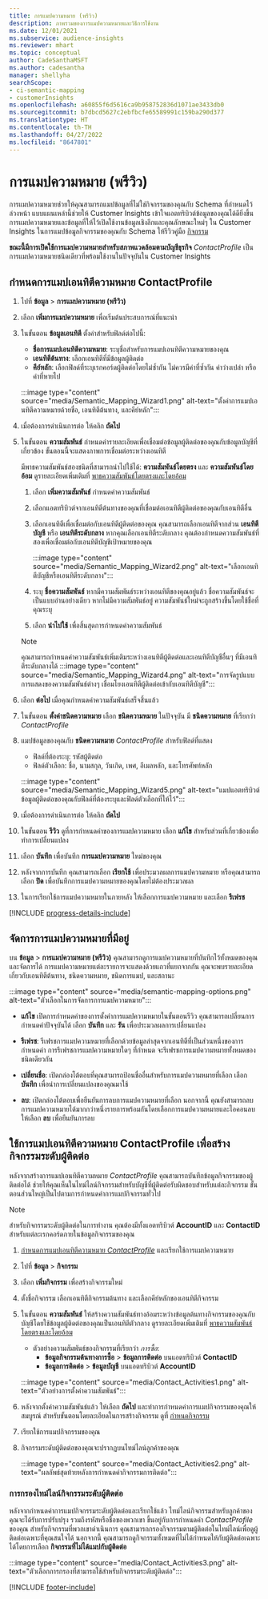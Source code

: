 ```yaml
---
title: การแมปความหมาย (พรีวิว)
description: ภาพรวมของการแมปความหมายและวิธีการใช้งาน
ms.date: 12/01/2021
ms.subservice: audience-insights
ms.reviewer: mhart
ms.topic: conceptual
author: CadeSanthaMSFT
ms.author: cadesantha
manager: shellyha
searchScope:
- ci-semantic-mapping
- customerInsights
ms.openlocfilehash: a60855f6d5616ca9b958752836d1071ae3433db0
ms.sourcegitcommit: b7dbcd5627c2ebfbcfe65589991c159ba290d377
ms.translationtype: HT
ms.contentlocale: th-TH
ms.lasthandoff: 04/27/2022
ms.locfileid: "8647801"
---
```

# <a name="semantic-mappings-preview"></a>การแมปความหมาย (พรีวิว)

การแมปความหมายช่วยให้คุณสามารถแมปข้อมูลที่ไม่ใช่กิจกรรมของคุณกับ Schema ที่กำหนดไว้ล่วงหน้า แบบแผนเหล่านี้ช่วยให้ Customer Insights เข้าใจแอตทริบิวต์ข้อมูลของคุณได้ดียิ่งขึ้น การแมปความหมายและข้อมูลที่ให้ไว้เปิดใช้งานข้อมูลเชิงลึกและคุณลักษณะใหม่ๆ ใน Customer Insights ในการแมปข้อมูลกิจกรรมของคุณกับ Schema ให้รีวิวคู่มือ [กิจกรรม](activities.md)

**ขณะนี้มีการเปิดใช้การแมปความหมายสำหรับสภาพแวดล้อมตามบัญชีธุรกิจ** *ContactProfile* เป็นการแมปความหมายชนิดเดียวที่พร้อมใช้งานในปัจจุบันใน Customer Insights

## <a name="define-a-contactprofile-semantic-entity-mapping"></a>กำหนดการแมปเอนทิตีความหมาย ContactProfile

1. ไปที่ **ข้อมูล** > **การแมปความหมาย (พรีวิว)**

1. เลือก **เพิ่มการแมปความหมาย** เพื่อเริ่มต้นประสบการณ์ที่แนะนำ

1. ในขั้นตอน **ข้อมูลเอนทิตี** ตั้งค่าสำหรับฟิลด์ต่อไปนี้:

   - **ชื่อการแมปเอนทิตีความหมาย**: ระบุชื่อสำหรับการแมปเอนทิตีความหมายของคุณ
   - **เอนทิตีต้นทาง**: เลือกเอนทิตีที่มีข้อมูลผู้ติดต่อ
   - **คีย์หลัก**: เลือกฟิลด์ที่ระบุเรกคอร์ดผู้ติดต่อโดยไม่ซ้ำกัน ไม่ควรมีค่าที่ซ้ำกัน ค่าว่างเปล่า หรือค่าที่หายไป

   :::image type="content" source="media/Semantic_Mapping_Wizard1.png" alt-text="ตั้งค่าการแมปเอนทิตีความหมายด้วยชื่อ, เอนทิตีต้นทาง, และคีย์หลัก":::

1. เมื่อต้องการดำเนินการต่อ ให้คลิก **ถัดไป**

1. ในขั้นตอน **ความสัมพันธ์** กำหนดค่ารายละเอียดเพื่อเชื่อมต่อข้อมูลผู้ติดต่อของคุณกับข้อมูลบัญชีที่เกี่ยวข้อง ขั้นตอนนี้จะแสดงภาพการเชื่อมต่อระหว่างเอนทิตี  

   มีพาธความสัมพันธ์สองชนิดที่สามารถนำไปใช้ได้: **ความสัมพันธ์โดยตรง** และ **ความสัมพันธ์โดยอ้อม** ดูรายละเอียดเพิ่มเติมที่ [พาธความสัมพันธ์โดยตรงและโดยอ้อม](relationships.md#relationship-paths)

   1. เลือก **เพิ่มความสัมพันธ์** กำหนดค่าความสัมพันธ์
   1. เลือกแอตทริบิวต์จากเอนทิตีต้นทางของคุณที่เชื่อมต่อเอนทิตีผู้ติดต่อของคุณกับเอนทิตีอื่น
   1. เลือกเอนทิตีเพื่อเชื่อมต่อกับเอนทิตีผู้ติดต่อของคุณ คุณสามารถเลือกเอนทิตีจากส่วน **เอนทิตีบัญชี** หรือ **เอนทิตีระดับกลาง** หากคุณเลือกเอนทิตีระดับกลาง คุณต้องกำหนดความสัมพันธ์ที่สองเพื่อเชื่อมต่อกับเอนทิตีบัญชีเป้าหมายของคุณ

      :::image type="content" source="media/Semantic_Mapping_Wizard2.png" alt-text="เลือกเอนทิตีบัญชีหรือเอนทิตีระดับกลาง":::

   1. ระบุ **ชื่อความสัมพันธ์** หากมีความสัมพันธ์ระหว่างเอนทิตีของคุณอยู่แล้ว ชื่อความสัมพันธ์จะเป็นแบบอ่านอย่างเดียว หากไม่มีความสัมพันธ์อยู่ ความสัมพันธ์ใหม่จะถูกสร้างขึ้นโดยใช้ชื่อที่คุณระบุ
   1. เลือก **นำไปใช้** เพื่อสิ้นสุดการกำหนดค่าความสัมพันธ์

   > [!NOTE]
   > คุณสามารถกำหนดค่าความสัมพันธ์เพิ่มเติมระหว่างเอนทิตีผู้ติดต่อและเอนทิตีบัญชีอื่นๆ ที่มีเอนทิตีระดับกลางได้
   >  :::image type="content" source="media/Semantic_Mapping_Wizard4.png" alt-text="การจัดรูปแบบการแสดงของความสัมพันธ์ต่างๆ เชื่อมโยงเอนทิตีผู้ติดต่อเข้ากับเอนทิตีบัญชี":::

1. เลือก **ต่อไป** เมื่อคุณกำหนดค่าความสัมพันธ์เสร็จสิ้นแล้ว

1. ในขั้นตอน **ตั้งค่าชนิดความหมาย** เลือก **ชนิดความหมาย** ในปัจจุบัน มี **ชนิดความหมาย** ที่เรียกว่า *ContactProfile*

1. แมปข้อมูลของคุณกับ **ชนิดความหมาย** *ContactProfile* สำหรับฟิลด์ที่แสดง
   - ฟิลด์ที่ต้องระบุ: รหัสผู้ติดต่อ
   - ฟิลด์ตัวเลือก: ชื่อ, นามสกุล, วันเกิด, เพศ, อีเมลหลัก, และโทรศัพท์หลัก

   :::image type="content" source="media/Semantic_Mapping_Wizard5.png" alt-text="แมปแอตทริบิวต์ข้อมูลผู้ติดต่อของคุณกับฟิลด์ที่ต้องระบุและฟิลด์ตัวเลือกที่ให้ไว้":::

1. เมื่อต้องการดำเนินการต่อ ให้คลิก **ถัดไป**

1. ในขั้นตอน **รีวิว** ดูที่การกำหนดค่าของการแมปความหมาย เลือก **แก้ไข** สำหรับส่วนที่เกี่ยวข้องเพื่อทำการเปลี่ยนแปลง

1. เลือก **บันทึก** เพื่อบันทึก **การแมปความหมาย** ใหม่ของคุณ

1. หลังจากการบันทึก คุณสามารถเลือก **เรียกใช้** เพื่อประมวลผลการแมปความหมาย หรือคุณสามารถเลือก **ปิด** เพื่อบันทึกการแมปความหมายของคุณโดยไม่ต้องประมวลผล

1. ในการเรียกใช้การแมปความหมายในภายหลัง ให้เลือกการแมปความหมาย และเลือก **รีเฟรช**

[!INCLUDE [progress-details-include](includes/progress-details-pane.md)]

## <a name="manage-existing-semantic-mappings"></a>จัดการการแมปความหมายที่มีอยู่

บน **ข้อมูล** > **การแมปความหมาย (พรีวิว)** คุณสามารถดูการแมปความหมายที่บันทึกไว้ทั้งหมดของคุณและจัดการได้ การแมปความหมายแต่ละรายการจะแสดงด้วยแถวที่แยกจากกัน คุณจะพบรายละเอียดเกี่ยวกับเอนทิตีต้นทาง, ชนิดความหมาย, ชนิดการแมป, และสถานะ

:::image type="content" source="media/semantic-mapping-options.png" alt-text="ตัวเลือกในการจัดการการแมปความหมาย":::

- **แก้ไข** เปิดการกำหนดค่าของการตั้งค่าการแมปความหมายในขั้นตอนรีวิว คุณสามารถเปลี่ยนการกำหนดค่าปัจจุบันได้ เลือก **บันทึก** และ **รัน** เพื่อประมวลผลการเปลี่ยนแปลง

- **รีเฟรช**: รีเฟรชการแมปความหมายที่เลือกด้วยข้อมูลล่าสุดจากเอนทิตีที่เป็นส่วนหนึ่งของการกำหนดค่า การรีเฟรชการแมปความหมายใดๆ ที่กำหนด จะรีเฟรชการแมปความหมายทั้งหมดของชนิดเดียวกัน

- **เปลี่ยนชื่อ**: เปิดกล่องโต้ตอบที่คุณสามารถป้อนชื่ออื่นสำหรับการแมปความหมายที่เลือก เลือก **บันทึก** เพื่อนำการเปลี่ยนแปลงของคุณมาใช้

- **ลบ**: เปิดกล่องโต้ตอบเพื่อยืนยันการลบการแมปความหมายที่เลือก นอกจากนี้ คุณยังสามารถลบการแมปความหมายได้มากกว่าหนึ่งรายการพร้อมกันโดยเลือกการแมปความหมายและไอคอนลบ ให้เลือก **ลบ** เพื่อยืนยันการลบ

## <a name="use-a-contactprofile-semantic-entity-mapping-to-create-contact-level-activities"></a>ใช้การแมปเอนทิตีความหมาย ContactProfile เพื่อสร้างกิจกรรมระดับผู้ติดต่อ

หลังจากสร้างการแมปเอนทิตีความหมาย *ContactProfile* คุณสามารถบันทึกข้อมูลกิจกรรมของผู้ติดต่อได้ ช่วยให้คุณเห็นในไทม์ไลน์กิจกรรมสำหรับบัญชีที่ผู้ติดต่อรับผิดชอบสำหรับแต่ละกิจกรรม ขั้นตอนส่วนใหญ่เป็นไปตามการกำหนดค่าการแมปกิจกรรมทั่วไป

   > [!NOTE]
   > สำหรับกิจกรรมระดับผู้ติดต่อในการทำงาน คุณต้องมีทั้งแอตทริบิวต์ **AccountID** และ **ContactID** สำหรับแต่ละเรกคอร์ดภายในข้อมูลกิจกรรมของคุณ

1. [กำหนดการแมปเอนทิตีความหมาย *ContactProfile*](#define-a-contactprofile-semantic-entity-mapping) และเรียกใช้การแมปความหมาย

1. ไปที่ **ข้อมูล** > **กิจกรรม**

1. เลือก **เพิ่มกิจกรรม** เพื่อสร้างกิจกรรมใหม่

1. ตั้งชื่อกิจกรรม เลือกเอนทิตีกิจกรรมต้นทาง และเลือกคีย์หลักของเอนทิตีกิจกรรม

1. ในขั้นตอน **ความสัมพันธ์** ให้สร้างความสัมพันธ์ทางอ้อมระหว่างข้อมูลต้นทางกิจกรรมของคุณกับบัญชีโดยใช้ข้อมูลผู้ติดต่อของคุณเป็นเอนทิตีตัวกลาง ดูรายละเอียดเพิ่มเติมที่ [พาธความสัมพันธ์โดยตรงและโดยอ้อม](relationships.md#relationship-paths)
   - ตัวอย่างความสัมพันธ์ของกิจกรรมที่เรียกว่า *การซื้อ*:
      - **ข้อมูลกิจกรรมต้นทางการซื้อ** > **ข้อมูลการติดต่อ** บนแอตทริบิวต์ **ContactID**
      - **ข้อมูลการติดต่อ** > **ข้อมูลบัญชี** บนแอตทริบิวต์ **AccountID**

   :::image type="content" source="media/Contact_Activities1.png" alt-text="ตัวอย่างการตั้งค่าความสัมพันธ์":::

1. หลังจากตั้งค่าความสัมพันธ์แล้ว ให้เลือก **ถัดไป** และทำการกำหนดค่าการแมปกิจกรรมของคุณให้สมบูรณ์ สำหรับขั้นตอนโดยละเอียดในการสร้างกิจกรรม ดูที่ [กำหนดกิจกรรม](activities.md)

1. เรียกใช้การแมปกิจกรรมของคุณ

1. กิจกรรมระดับผู้ติดต่อของคุณจะปรากฏบนไทม์ไลน์ลูกค้าของคุณ

   :::image type="content" source="media/Contact_Activities2.png" alt-text="ผลลัพธ์สุดท้ายหลังการกำหนดค่ากิจกรรมการติดต่อ":::

### <a name="contact-level-activity-timeline-filtering"></a>การกรองไทม์ไลน์กิจกรรมระดับผู้ติดต่อ

หลังจากกำหนดค่าการแมปกิจกรรมระดับผู้ติดต่อและเรียกใช้แล้ว ไทม์ไลน์กิจกรรมสำหรับลูกค้าของคุณจะได้รับการปรับปรุง รวมถึงรหัสหรือชื่อของพวกเขา ขึ้นอยู่กับการกำหนดค่า *ContactProfile* ของคุณ สำหรับกิจกรรมที่พวกเขาดำเนินการ คุณสามารถกรองกิจกรรมตามผู้ติดต่อในไทม์ไลน์เพื่อดูผู้ติดต่อเฉพาะที่คุณสนใจได้ นอกจากนี้ คุณสามารถดูกิจกรรมทั้งหมดที่ไม่ได้กำหนดให้กับผู้ติดต่อเฉพาะได้โดยการเลือก **กิจกรรมที่ไม่ได้แมปกับผู้ติดต่อ**

   :::image type="content" source="media/Contact_Activities3.png" alt-text="ตัวเลือกการกรองที่สามารถใช้สำหรับกิจกรรมระดับผู้ติดต่อ":::

[!INCLUDE [footer-include](includes/footer-banner.md)]
